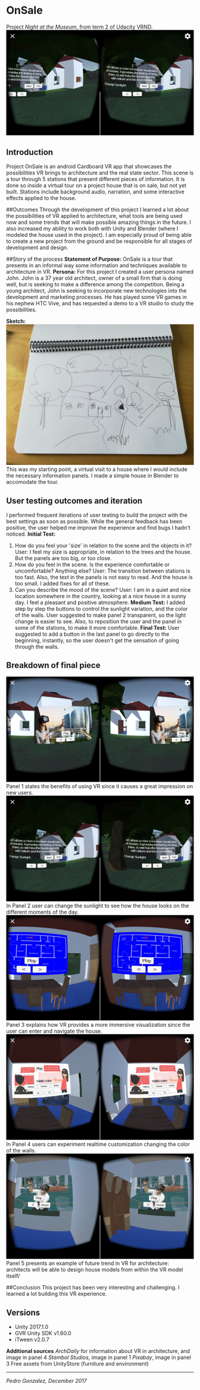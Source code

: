 # OnSale
Project *Night at the Museum*, from term 2 of Udacity VRND.
![OnSale screenchot](https://github.com/pdrogfer/VRND-Pr5/blob/master/screenshot.png)
## Introduction
Project OnSale is an android Cardboard VR app that showcases the possibilities VR brings to architecture and the real state sector. This scene is a tour through 5 stations that present different pieces of information. It is done so *inside* a virtual tour on a project house that is on sale, but not yet built. Stations include background audio, narration, and some interactive effects applied to the house.  

##Outcomes
Through the development of this project I learned a lot about the possibilities of VR applied to architecture, what tools are being used now and some trends that will make possible amazing things in the future. I also increased my ability to work both with Unity and Blender (where I modeled the house used in the project). I am especially proud of being able to create a new project from the ground and be responsible for all stages of development and design.

##Story of the process
**Statement of Purpose:** OnSale is a tour that presents in an informal way some information and techniques available to architecture in VR.
**Persona:** For this project I created a user persona named John. John is a 37 year old architect, owner of a small firm that is doing well, but is seeking to make a difference among the competition. Being a young architect, John is seeking to incorporate new technologies into the development and marketing processes. He has played some VR games in his nephew HTC Vive, and has requested a demo to a VR studio to study the possibilities.

**Sketch:**
![sketch](https://github.com/pdrogfer/VRND-Pr5/blob/master/sketch.jpeg)
This was my starting point, a virtual visit to a house where I would include the necessary information panels. I made a simple house in Blender to accomodate the tour. 

## User testing outcomes and iteration
I performed frequent iterations of user testing to build the project with the best settings as soon as possible. While the general feedback has been positive, the user helped me improve the experience and find bugs I hadn't noticed.
**Initial Test:**
1. How do you feel your 'size' in relation to the scene and the objects in it?
User: I feel my size is appropriate, in relation to the trees and the house. But the panels are too big, or too close.
2. How do you feel in the scene. Is the experience comfortable or uncomfortable? Anything else?
User: The transition between stations is too fast. Also, the text in the panels is not easy to read. And the house is too small. I added fixes for all of these.
3. Can you describe the mood of the scene?
User: I am in a quiet and nice location somewhere in the country, looking at a nice house in a sunny day. I feel a pleasant and positive atmosphere.
**Medium Test:**
I added step by step the buttons to control the sunlight variation, and the color of the walls. User suggested to make panel 2 transparent, so the light change is easier to see. Also, to reposition the user and the panel in some of the stations, to make it more comfortable.
**Final Test:** 
User suggested to add a button in the last panel to go directly to the beginning, instantly, so the user doesn't get the sensation of going through the walls. 
## Breakdown of final piece
![panel 1](https://github.com/pdrogfer/VRND-Pr5/blob/master/panel_1.png)
Panel 1 states the benefits of using VR since it causes a great impression on new users.
![panel 2](https://github.com/pdrogfer/VRND-Pr5/blob/master/panel_2.png)
In Panel 2 user can change the sunlight to see how the house looks on the different moments of the day.
![panel 3](https://github.com/pdrogfer/VRND-Pr5/blob/master/panel_3.png)
Panel 3 explains how VR provides a more immersive visualization since the user can enter and navigate the house.
![panel 4](https://github.com/pdrogfer/VRND-Pr5/blob/master/panel_4.png)
In Panel 4 users can experiment realtime customization changing the color of the walls.
![panel 5](https://github.com/pdrogfer/VRND-Pr5/blob/master/panel_5.png)
Panel 5 presents an example of future trend in VR for architecture: architects will be able to design house models from within the VR model itself/

##Conclusion
This project has been very interesting and challenging. I learned a lot building this VR experience. 

## Versions
- Unity 2017.1.0
- GVR Unity SDK v1.60.0
- iTween v2.0.7

**Additional sources**
*ArchDaily* for information about VR in architecture, and image in panel 4
*Stambol Studios*, image in panel 1
*Pixabay*, image in panel 3
Free assets from UnityStore (furniture and environment)
_________________________________
*Pedro Gonzalez, December 2017*
